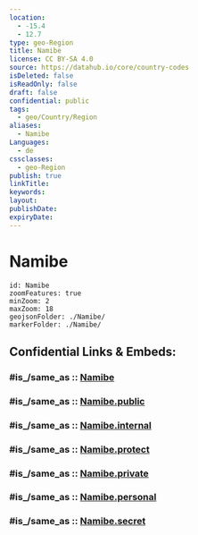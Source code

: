 ```yaml
---
location:
  - -15.4
  - 12.7
type: geo-Region
title: Namibe
license: CC BY-SA 4.0
source: https://datahub.io/core/country-codes
isDeleted: false
isReadOnly: false
draft: false
confidential: public
tags:
  - geo/Country/Region
aliases:
  - Namibe
Languages:
  - de
cssclasses:
  - geo-Region
publish: true
linkTitle:
keywords:
layout:
publishDate:
expiryDate:
---
```


# Namibe

```leaflet
id: Namibe
zoomFeatures: true 
minZoom: 2 
maxZoom: 18
geojsonFolder: ./Namibe/
markerFolder: ./Namibe/
```


## Confidential Links & Embeds: 

### #is_/same_as :: [Namibe](/_Standards/Earth/Continent/Africa/Africa~South/Angola/Provinces~Angola/Namibe.md) 

### #is_/same_as :: [Namibe.public](/_public/Earth/Continent/Africa/Africa~South/Angola/Provinces~Angola/Namibe.public.md) 

### #is_/same_as :: [Namibe.internal](/_internal/Earth/Continent/Africa/Africa~South/Angola/Provinces~Angola/Namibe.internal.md) 

### #is_/same_as :: [Namibe.protect](/_protect/Earth/Continent/Africa/Africa~South/Angola/Provinces~Angola/Namibe.protect.md) 

### #is_/same_as :: [Namibe.private](/_private/Earth/Continent/Africa/Africa~South/Angola/Provinces~Angola/Namibe.private.md) 

### #is_/same_as :: [Namibe.personal](/_personal/Earth/Continent/Africa/Africa~South/Angola/Provinces~Angola/Namibe.personal.md) 

### #is_/same_as :: [Namibe.secret](/_secret/Earth/Continent/Africa/Africa~South/Angola/Provinces~Angola/Namibe.secret.md)

